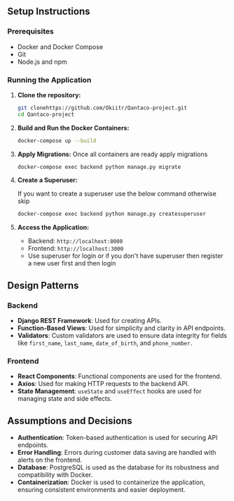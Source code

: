 ## Setup Instructions

### Prerequisites

- Docker and Docker Compose
- Git
- Node.js and npm

### Running the Application

1. **Clone the repository:**

    ```sh
    git clonehttps://github.com/Okiitr/Qantaco-project.git
    cd Qantaco-project
    ```

2. **Build and Run the Docker Containers:**

    ```sh
    docker-compose up --build
    ```

4. **Apply Migrations:**
    Once all containers are ready apply migrations
    ```sh
    docker-compose exec backend python manage.py migrate
    ```

5. **Create a Superuser:**
   
    If you want to create a superuser use the below command otherwise skip 
    ```sh
    docker-compose exec backend python manage.py createsuperuser
    ```

7. **Access the Application:**

    - Backend: `http://localhost:8000`
    - Frontend: `http://localhost:3000`
    - Use superuser for login or if you don't have superuser then register a new user first and then login 

## Design Patterns

### Backend

- **Django REST Framework**: Used for creating APIs.
- **Function-Based Views**: Used for simplicity and clarity in API endpoints.
- **Validators**: Custom validators are used to ensure data integrity for fields like `first_name`, `last_name`, `date_of_birth`, and `phone_number`.

### Frontend

- **React Components**: Functional components are used for the frontend.
- **Axios**: Used for making HTTP requests to the backend API.
- **State Management**: `useState` and `useEffect` hooks are used for managing state and side effects.

## Assumptions and Decisions

- **Authentication**: Token-based authentication is used for securing API endpoints.
- **Error Handling**: Errors during customer data saving are handled with alerts on the frontend.
- **Database**: PostgreSQL is used as the database for its robustness and compatibility with Docker.
- **Containerization**: Docker is used to containerize the application, ensuring consistent environments and easier deployment.
